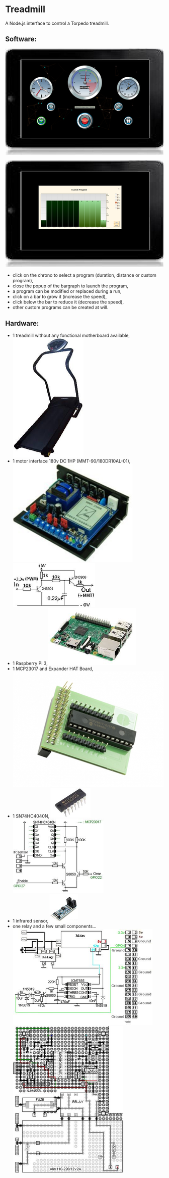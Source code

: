 Treadmill
=========

A Node.js interface to control a Torpedo treadmill.


Software:
---------

![](doc/images/index.png)

![](doc/images/programSetting.png)

* click on the chrono to select a program (duration, distance or custom program),
* close the popup of the bargraph to launch the program,
* a program can be modified or replaced during a run,
* click on a bar to grow it (increase the speed),
* click below the bar to reduce it (decrease the speed),
* other custom programs can be created at will.

Hardware:
---------

* 1 treadmill without any fonctional motherboard available, ![](doc/images/torpedo.png)
* 1 motor interface 180v DC 1HP (MMT-90/180DR10AL-01), ![](doc/images/motorInterface.png) ![](doc/images/interfaceCmdMotor.jpg)
* 1 Raspberry PI 3,![](doc/images/raspberryPi3.jpg)
* 1 MCP23017 and Expander HAT Board, ![](doc/images/mcp23017HatBoard.jpg)
* 1 SN74HC4040N, ![](doc/images/SN74HC4040N.jpg) ![](doc/images/IRcounter.jpg)
* 1 infrared sensor, ![](doc/images/infraredSensor.jpg)
* one relay and a few small components... ![](doc/images/alim.jpg) ![](doc/images/board.jpg)
